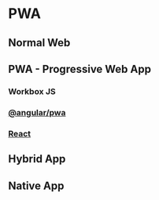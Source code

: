 # PWA

## Normal Web

## PWA - Progressive Web App

### Workbox JS

### [@angular/pwa](https://angular.io/guide/service-worker-getting-started)

### [React](https://create-react-app.dev/docs/making-a-progressive-web-app/)

## Hybrid App

## Native App
